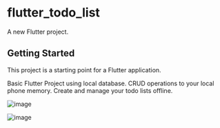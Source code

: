 # flutter_todo_list

A new Flutter project.

## Getting Started

This project is a starting point for a Flutter application.

Basic Flutter Project using local database. CRUD operations to your local phone memory. Create and manage your todo lists offline.

![image](https://user-images.githubusercontent.com/45063194/148940105-dc69e390-a4fc-4319-b147-0127812de269.png)


![image](https://user-images.githubusercontent.com/45063194/148940274-45baaddd-4a22-4337-bfd1-c71b2cbad17a.png)
